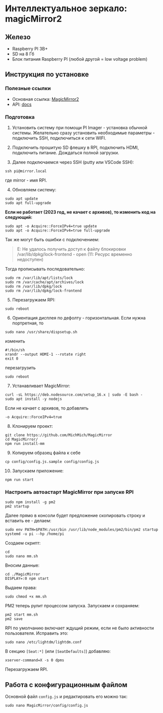 # Интеллектуальное зеркало: magicMirror2
## Железо
* Raspberry PI 3B+
* SD на 8 Гб
* Блок питания Raspberry PI (любой другой = low voltage problem)

## Инструкция по установке
### Полезные ссылки
* Основная ссылка: [MagicMirror2](https://magicmirror.builders/)
* API: [docs](https://docs.magicmirror.builders/)

### Подготовка
1. Установить систему при помощи PI Imager - установка обычной системы. Желательно сразу установить необходимые параметры - подключить SSH, подключиться к сети WIFI. 

2. Подключить прошитую SD флешку в RPI, подключить HDMI, подключить питание. Дождаться полной загрузки.

3. Далее подключаемся через SSH (putty или VSCode SSH):
```console
ssh pi@mirror.local
```
где mirror - имя RPI.

4. Обновляем систему:
```console
sudo apt update
sudo apt full-upgrade
```
**Если не работает (2023 год, не качает с архивов), то изменить код на следующий:**
```console
sudo apt -o Acquire::ForceIPv4=true update
sudo apt -o Acquire::ForceIPv4=true full-upgrade
```

Так же могут быть ошибки с подключением:
> E: Не удалось получить доступ к файлу блокировки /var/lib/dpkg/lock-frontend - open (11: Ресурс временно недоступен) 

Тогда прописывать последовательно:
```console
sudo rm /var/lib/apt/lists/lock
sudo rm /var/cache/apt/archives/lock
sudo rm /var/lib/dpkg/lock
sudo rm /var/lib/dpkg/lock-frontend
```

5. Перезагружаем RPI:
```console
sudo reboot
```

6. Ориентация дисплея по дефолту - горизонтальная. Если нужна портретная, то 
```console
sudo nano /usr/share/dispsetup.sh
```
изменить 
```console
#!/bin/sh
xrandr --output HDMI-1 --rotate right
exit 0
```
перезагрузить
```console
sudo reboot
```

7. Устанавливает MagicMirror:
```console
curl -sL https://deb.nodesource.com/setup_16.x | sudo -E bash -
sudo apt install -y nodejs
```

Если не качает с архивов, то добавлять 
```console
-o Acquire::ForceIPv4=true
```

8. Клонируем проект:
```console
git clone https://github.com/MichMich/MagicMirror
cd MagicMirror/
npm run install-mm
```

9. Копируем образец файла к себе
```console
cp config/config.js.sample config/config.js
```

10. Запускаем приложение:
```console
npm run start
```

### Настроить автоастарт MagicMirror при запуске RPI
```console
sudo npm install -g pm2
pm2 startup
```
Далее прямо в консоли будет предложение скопировать строку и вставить ее - делаем:
```console
sudo env PATH=$PATH:/usr/bin /usr/lib/node_modules/pm2/bin/pm2 startup systemd -u pi --hp /home/pi
```
Создаем скрипт:
```console
cd
sudo nano mm.sh
```
Вносим данные:
```console
cd ./MagicMirror
DISPLAY=:0 npm start
```
Выдаем права:
```console
sudo chmod +x mm.sh
```
PM2 теперь рулит процессом запуска.
Запускаем и сохраняем:
```console
pm2 start mm.sh
pm2 save
```
RPI по умолчанию включает ждущий режим, если не было активности пользователя. Исправить это:
```console
sudo nano /etc/lightdm/lightdm.conf
```
В секцию `[Seat:*]` (или `[SeatDefaults]`) добавляю:
```console
xserver-command=X -s 0 dpms
```
Перезагружаем RPI.

## Работа с конфигурационным файлом
Основной файл `config.js` и редактировать его можно так:
```console
sudo nano MagicMirror/config/config.js
```